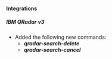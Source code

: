 
#### Integrations

##### IBM QRadar v3

- Added the following new commands:
    - ***qradar-search-delete***
    -  ***qradar-search-cancel***
